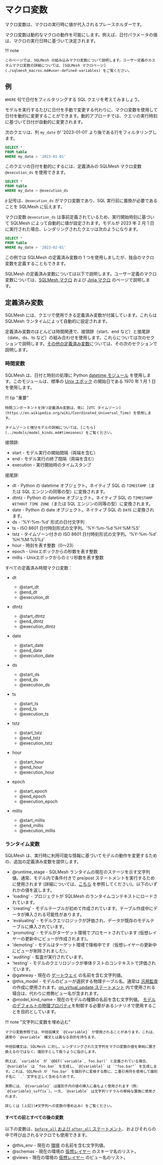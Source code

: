 # マクロ変数

マクロ変数は、マクロの実行時に値が代入されるプレースホルダーです。

マクロ変数は動的なマクロの動作を可能にします。例えば、日付パラメータの値は、マクロの実行日時に基づいて決定されます。

!!! note

    このページでは、SQLMesh の組み込みマクロ変数について説明します。ユーザー定義のカスタムマクロ変数の詳細については、[SQLMesh マクロページ](./sqlmesh_macros.md#user-defined-variables) をご覧ください。

## 例

`WHERE` 句で日付をフィルタリングする SQL クエリを考えてみましょう。

モデルを実行するたびに日付を手動で変更する代わりに、マクロ変数を使用して日付を動的に変更することができます。動的アプローチでは、クエリの実行時刻に基づいて日付が自動的に変更されます。

次のクエリは、列 `my_date` が '2023-01-01' より後である行をフィルタリングします。

```sql linenums="1"
SELECT *
FROM table
WHERE my_date > '2023-01-01'
```

このクエリの日付を動的にするには、定義済みの SQLMesh マクロ変数 `@execution_ds` を使用できます。

```sql linenums="1"
SELECT *
FROM table
WHERE my_date > @execution_ds
```

`@` 記号は、`@execution_ds` がマクロ変数であり、SQL 実行前に置換が必要であることを SQLMesh に伝えます。

マクロ変数 `@execution_ds` は事前定義されているため、実行開始時刻に基づいて SQLMesh によって自動的に値が設定されます。モデルが 2023 年 2 月 1 日に実行された場合、レンダリングされたクエリは次のようになります。

```sql linenums="1"
SELECT *
FROM table
WHERE my_date > '2023-02-01'
```

この例では SQLMesh の定義済み変数の 1 つを使用しましたが、独自のマクロ変数を定義することもできます。

SQLMesh の定義済み変数については以下で説明します。ユーザー定義のマクロ変数については、[SQLMesh マクロ](./sqlmesh_macros.md#user-defined-variables) および [Jinja マクロ](./jinja_macros.md#user-defined-variables) のページで説明します。

## 定義済み変数

SQLMesh には、クエリで使用できる定義済み変数が付属しています。これらは SQLMesh ランタイムによって自動的に設定されます。

定義済み変数のほとんどは時間関連で、接頭辞（start、end など）と接尾辞（date、ds、ts など）の組み合わせを使用します。これらについては次のセクションで説明します。[その他の定義済み変数](#runtime-variables)については、その次のセクションで説明します。

### 時間変数

SQLMesh は、日付と時刻の処理に Python [datetime モジュール](https://docs.python.org/3/library/datetime.html) を使用します。このモジュールは、標準の [Unix エポック](https://en.wikipedia.org/wiki/Unix_time) の開始日である 1970 年 1 月 1 日を使用します。

!!! tip "重要"

    時間コンポーネントを持つ定義済み変数は、常に [UTC タイムゾーン](https://en.wikipedia.org/wiki/Coordinated_Universal_Time) を使用します。

    タイムゾーンと増分モデルの詳細については、[こちら](../models/model_kinds.md#timezones) をご覧ください。

接頭辞:

* start - モデル実行の開始間隔（両端を含む）
* end - モデル実行の終了間隔（両端を含む）
* execution - 実行開始時のタイムスタンプ

接尾辞:

* dt - Python の datetime オブジェクト。ネイティブ SQL の `TIMESTAMP`（または SQL エンジンの同等の型）に変換されます。
* dtntz - Python の datetime オブジェクト。ネイティブ SQL の `TIMESTAMP WITHOUT TIME ZONE`（または SQL エンジンの同等の型）に変換されます。
* date - Python の date オブジェクト。ネイティブ SQL の `DATE` に変換されます。
* ds - '%Y-%m-%d' 形式の日付文字列
* ts - ISO 8601 日付時刻形式の文字列。'%Y-%m-%d %H:%M:%S'
* tstz - タイムゾーン付きの ISO 8601 日付時刻形式の文字列。'%Y-%m-%d' %H:%M:%S%z'
* hour - 時刻を表す整数（0～23）
* epoch - Unixエポックからの秒数を表す整数
* millis - Unixエポックからのミリ秒数を表す整数

すべての定義済み時間マクロ変数：

* dt
    * @start_dt
    * @end_dt
    * @execution_dt

* dtntz
    * @start_dtntz
    * @end_dtntz
    * @execution_dtntz

* date
    * @start_date
    * @end_date
    * @execution_date

* ds
    * @start_ds
    * @end_ds
    * @execution_ds

* ts
    * @start_ts
    * @end_ts
    * @execution_ts

* tstz
    * @start_tstz
    * @end_tstz
    * @execution_tstz

* hour
    * @start_hour
    * @end_hour
    * @execution_hour

* epoch
    * @start_epoch
    * @end_epoch
    * @execution_epoch

* millis
    * @start_millis
    * @end_millis
    * @execution_millis

### ランタイム変数

SQLMesh は、実行時に利用可能な情報に基づいてモデルの動作を変更するための、追加の定義済み変数を提供します。

* @runtime_stage - SQLMesh ランタイムの現在のステージを示す文字列値。通常、モデル内で条件付きで pre/post ステートメントを実行するために使用されます (詳細については、[こちら](../models/sql_models.md#optional-prepost-statements) を参照してください)。以下のいずれかの値を返します。
* 'loading' - プロジェクトが SQLMesh のランタイムコンテキストにロードされています。
* 'creating' - モデルテーブルが初めて作成されています。テーブル作成中にデータが挿入される可能性があります。
* 'evaluating' - モデルクエリロジックが評価され、データが既存のモデルテーブルに挿入されています。
* 'promoting' - モデルがターゲット環境でプロモートされています (仮想レイヤーの更新中にビューが作成されます)。
* 'demoting' - モデルはターゲット環境で降格中です（仮想レイヤーの更新中にビューが削除されました）。
* 'auditing' - 監査が実行されています。
* 'testing' - モデルのクエリロジックが単体テストのコンテキストで評価されています。
* @gateway - 現在の [ゲートウェイ](../../guides/connections.md) の名前を含む文字列値。
* @this_model - モデルのビューが選択する物理テーブル名。通常は [汎用監査](../audits.md#generic-audits) の作成に使用されます。[on_virtual_update ステートメント](../models/sql_models.md#optional-on-virtual-update-statements) 内で使用される場合は、代わりに修飾ビュー名が含まれます。
* @model_kind_name - 現在のモデルの種類の名前を含む文字列値。 [モデルのデフォルトの物理プロパティ](../../reference/model_configuration.md#model-defaults)を制御する必要があるシナリオで使用することを目的としています。

!!! note "文字列に変数を埋め込む"

    マクロ変数参照では、中括弧構文 `@{variable}` が使用されることがあります。これは、通常の `@variable` 構文とは異なる目的を持ちます。

    中括弧構文は、SQLMesh に対し、レンダリングされた文字列をマクロ変数の値を単純に置き換えるのではなく、識別子として扱うように指示します。

    例えば、`variable` が `@DEF(`variable`, foo.bar)` と定義されている場合、`@variable` は `foo.bar` を生成し、`@{variable}` は `"foo.bar"` を生成します。これは、SQLMesh が `foo.bar` を識別子に変換する際に、二重引用符を使用して識別子名に `.` 文字を正しく含めるためです。

    実際には、`@{variable}` は識別子内の値の挿入に最もよく使用されます（例: `@{variable}_suffix`）。一方、`@variable` は文字列リテラルの単純な置換に使用されます。

    詳しくは [上記](#文字列への変数の埋め込み) をご覧ください。

#### すべての前とすべての後の変数

以下の変数は、[`before_all` および `after_all` ステートメント](../../guides/configuration.md#before_all-and-after_all-statements)、およびそれらの中で呼び出されるマクロでも使用できます。

* @this_env - 現在の [環境](../environments.md) の名前を含む文字列値。
* @schemas - 現在の環境の [仮想レイヤー](../../concepts/glossary.md#virtual-layer) のスキーマ名のリスト。
* @views - 現在の環境の [仮想レイヤー](../../concepts/glossary.md#virtual-layer) のビュー名のリスト。